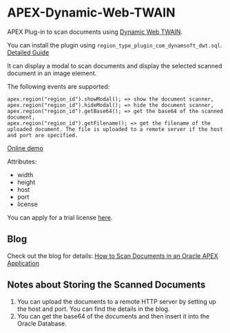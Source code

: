 # APEX-Dynamic-Web-TWAIN

APEX Plug-in to scan documents using [Dynamic Web TWAIN](https://www.dynamsoft.com/web-twain/overview/).

You can install the plugin using `region_type_plugin_com_dynamsoft_dwt.sql`. [Detailed Guide](https://github.com/tony-xlh/APEX-Dynamic-Web-TWAIN/issues/3)

It can display a modal to scan documents and display the selected scanned document in an image element.

The following events are supported:

```
apex.region("region_id").showModal(); => show the document scanner,
apex.region("region_id").hideModal(); => hide the document scanner,
apex.region("region_id").getBase64(); => get the base64 of the scanned document,
apex.region("region_id").getFilename(); => get the filename of the uploaded document. The file is uploaded to a remote server if the host and port are specified.
```

[Online demo](https://apex.oracle.com/pls/apex/r/dynamsoft/dynamsoft-demos/document-scanner)

Attributes:

* width
* height
* host
* port
* license

You can apply for a trial license [here](https://www.dynamsoft.com/customer/license/trialLicense?product=dwt).


## Blog

Check out the blog for details: [How to Scan Documents in an Oracle APEX Application](https://www.dynamsoft.com/codepool/oracle-apex-document-scanning.html)

## Notes about Storing the Scanned Documents

1. You can upload the documents to a remote HTTP server by setting up the host and port. You can find the details in the blog.
2. You can get the base64 of the documents and then insert it into the Oracle Database.



